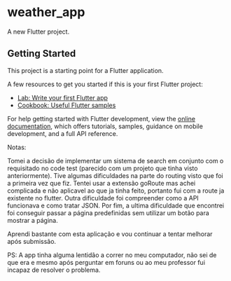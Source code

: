 # weather_app

A new Flutter project.

## Getting Started

This project is a starting point for a Flutter application.

A few resources to get you started if this is your first Flutter project:

- [Lab: Write your first Flutter app](https://docs.flutter.dev/get-started/codelab)
- [Cookbook: Useful Flutter samples](https://docs.flutter.dev/cookbook)

For help getting started with Flutter development, view the
[online documentation](https://docs.flutter.dev/), which offers tutorials,
samples, guidance on mobile development, and a full API reference.

Notas:

Tomei a decisão de implementar um sistema de search em conjunto com o requisitado no code test (parecido com um projeto que tinha visto anteriormente). Tive algumas dificuldades na parte do routing visto que foi a primeira vez que fiz. Tentei usar a extensão goRoute mas achei complicada e não aplicavel ao que ja tinha feito, portanto fui com a route ja existente no flutter. Outra dificuldade foi compreender como a API funcionava e como tratar JSON. 
Por fim, a ultima dificuldade que encontrei foi conseguir passar a página predefinidas sem utilizar um botão para mostrar a página.

Aprendi bastante com esta aplicação e vou continuar a tentar melhorar após submissão.

PS: A app tinha alguma lentidão a correr no meu computador, não sei de que era e mesmo após perguntar em foruns ou ao meu professor fui incapaz de resolver o problema.
